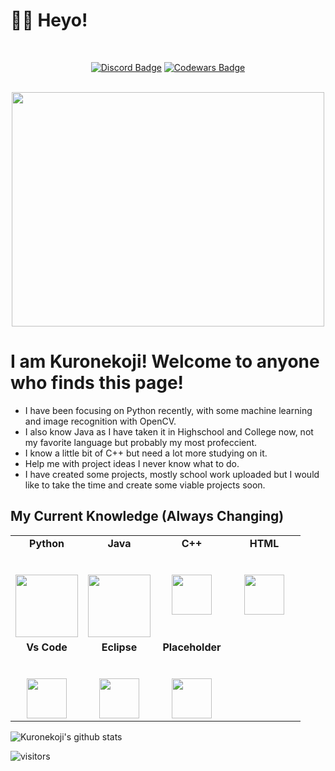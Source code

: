 # 👋🏻 Heyo!
<div align="center">
	<br>
  
[![Discord Badge](https://img.shields.io/badge/Discord-%20anilist.co%20-blue)](https://discordapp.com/users/276891757462159362) [![Codewars Badge](https://www.codewars.com/users/ScyllaCode/badges/micro)](https://www.codewars.com/users/ScyllaCode)
 </div>
  <div align="center">
	<br>
	<img src="https://media.tenor.com/OfnD7-s8iEEAAAAC/gintoki-gintoki-sakata.gif" width="500" height="375">
</div>

# I am Kuronekoji! Welcome to anyone who finds this page!

-  I have been focusing on Python recently, with some machine learning and image recognition with OpenCV.
-  I also know Java as I have taken it in Highschool and College now, not my favorite language but probably my most profeccient.
-  I know a little bit of C++ but need a lot more studying on it.
-  Help me with project ideas I never know what to do.
-  I have created some projects, mostly school work uploaded but I would like to take the time and create some viable projects soon.

## My Current Knowledge (Always Changing)

<table>
  <tbody>
    <tr valign="top">
      <td width="25%" align="center">
	      <span><strong>Python</strong></span><br><br><br>
        <img height="100px" src="https://upload.wikimedia.org/wikipedia/commons/thumb/c/c3/Python-logo-notext.svg/1200px-Python-logo-notext.svg.png">
      </td>
      <td width="25%" align="center">
        <span><strong>Java</strong></span><br><br><br>
        <img height="100px" src="https://upload.wikimedia.org/wikipedia/en/thumb/3/30/Java_programming_language_logo.svg/1200px-Java_programming_language_logo.svg.png">
      </td>
      <td width="25%" align="center">
        <span><strong>C++</strong></span><br><br><br>
        <img height="64px" src="https://cdn.svgporn.com/logos/c-plusplus.svg">
      </td>
	<td width="25%" align="center">
          <span><strong>HTML</strong></span><br><br><br>
          <img height="64px" src="https://cdn.svgporn.com/logos/html-5.svg">
      </td>
     </tr>
     <tr valign="top">
        <td width="25%" align="center">
          <span><strong>Vs Code</strong></span><br><br><br>
          <img height="64px" src="https://cdn.svgporn.com/logos/visual-studio-code.svg">
      </td>
        <td width="25%" align="center">
          <span><strong>Eclipse</strong></span><br><br><br>
          <img height="64px" src="https://cdn.svgporn.com/logos/eclipse-icon.svg">
      </td>
        <td width="25%" align="center">
          <span><strong>Placeholder</strong></span><br><br><br>
          <img height="64px" src="https://cdn.svgporn.com/logos/android-icon.svg">
      </td>
  </tbody>
</table>

![Kuronekoji's github stats](https://github-readme-stats.vercel.app/api/?username=kuronekoji&show_icons=true&title_color=fff&icon_color=79ff97&text_color=9f9f9f&bg_color=151515)
<br>

![visitors](https://visitor-badge.glitch.me/badge?page_id=kuronekoji.kuronekoji)

